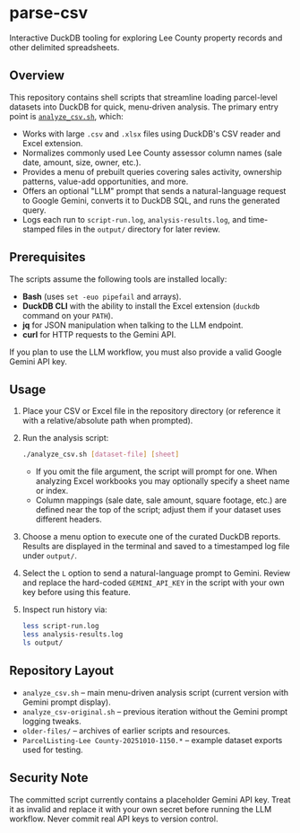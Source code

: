 # parse-csv

Interactive DuckDB tooling for exploring Lee County property records and other delimited spreadsheets.

## Overview

This repository contains shell scripts that streamline loading parcel-level datasets into DuckDB for quick, menu-driven analysis. The primary entry point is [`analyze_csv.sh`](analyze_csv.sh), which:

- Works with large `.csv` and `.xlsx` files using DuckDB's CSV reader and Excel extension.
- Normalizes commonly used Lee County assessor column names (sale date, amount, size, owner, etc.).
- Provides a menu of prebuilt queries covering sales activity, ownership patterns, value-add opportunities, and more.
- Offers an optional "LLM" prompt that sends a natural-language request to Google Gemini, converts it to DuckDB SQL, and runs the generated query.
- Logs each run to `script-run.log`, `analysis-results.log`, and time-stamped files in the `output/` directory for later review.

## Prerequisites

The scripts assume the following tools are installed locally:

- **Bash** (uses `set -euo pipefail` and arrays).
- **DuckDB CLI** with the ability to install the Excel extension (`duckdb` command on your `PATH`).
- **jq** for JSON manipulation when talking to the LLM endpoint.
- **curl** for HTTP requests to the Gemini API.

If you plan to use the LLM workflow, you must also provide a valid Google Gemini API key.

## Usage

1. Place your CSV or Excel file in the repository directory (or reference it with a relative/absolute path when prompted).
2. Run the analysis script:

   ```bash
   ./analyze_csv.sh [dataset-file] [sheet]
   ```

   - If you omit the file argument, the script will prompt for one. When analyzing Excel workbooks you may optionally specify a sheet name or index.
   - Column mappings (sale date, sale amount, square footage, etc.) are defined near the top of the script; adjust them if your dataset uses different headers.

3. Choose a menu option to execute one of the curated DuckDB reports. Results are displayed in the terminal and saved to a timestamped log file under `output/`.

4. Select the `L` option to send a natural-language prompt to Gemini. Review and replace the hard-coded `GEMINI_API_KEY` in the script with your own key before using this feature.

5. Inspect run history via:

   ```bash
   less script-run.log
   less analysis-results.log
   ls output/
   ```

## Repository Layout

- `analyze_csv.sh` – main menu-driven analysis script (current version with Gemini prompt display).
- `analyze_csv-original.sh` – previous iteration without the Gemini prompt logging tweaks.
- `older-files/` – archives of earlier scripts and resources.
- `ParcelListing-Lee County-20251010-1150.*` – example dataset exports used for testing.

## Security Note

The committed script currently contains a placeholder Gemini API key. Treat it as invalid and replace it with your own secret before running the LLM workflow. Never commit real API keys to version control.
